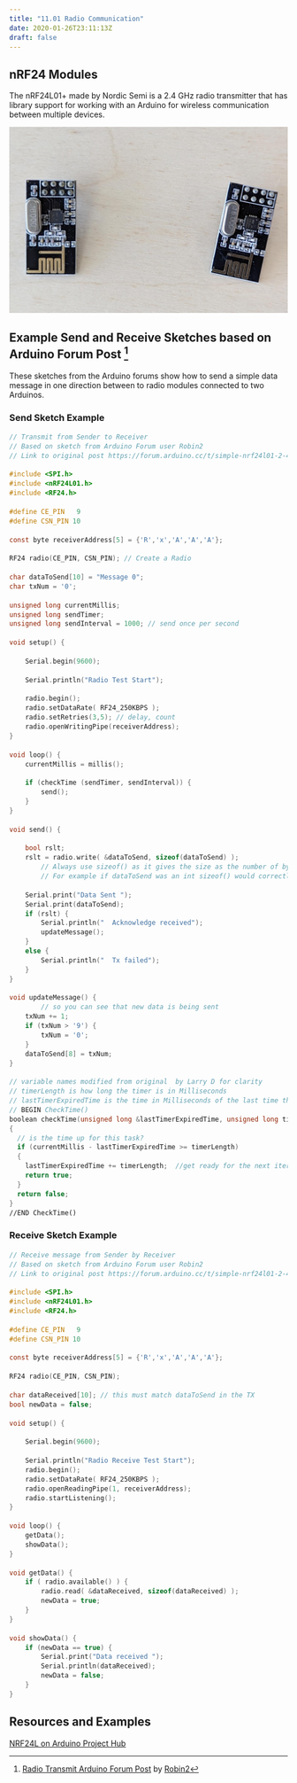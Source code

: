 ```yaml
---
title: "11.01 Radio Communication"
date: 2020-01-26T23:11:13Z
draft: false
---
```


## nRF24 Modules

The nRF24L01+ made by Nordic Semi is a 2.4 GHz radio transmitter that has library support for working with an Arduino for wireless communication between multiple devices.

[![nrF24 Module](2023-nrf24-modules.jpg)](2023-nrf24-modules.jpg)

## Example Send and Receive Sketches based on Arduino Forum Post [^1]

These sketches from the Arduino forums show how to send a simple data message in one direction between to radio modules connected to two Arduinos.

### Send Sketch Example

```C
// Transmit from Sender to Receiver
// Based on sketch from Arduino Forum user Robin2
// Link to original post https://forum.arduino.cc/t/simple-nrf24l01-2-4ghz-transceiver-demo/405123

#include <SPI.h>
#include <nRF24L01.h>
#include <RF24.h>

#define CE_PIN   9
#define CSN_PIN 10

const byte receiverAddress[5] = {'R','x','A','A','A'};

RF24 radio(CE_PIN, CSN_PIN); // Create a Radio

char dataToSend[10] = "Message 0";
char txNum = '0';

unsigned long currentMillis;
unsigned long sendTimer;
unsigned long sendInterval = 1000; // send once per second

void setup() {

    Serial.begin(9600);

    Serial.println("Radio Test Start");

    radio.begin();
    radio.setDataRate( RF24_250KBPS );
    radio.setRetries(3,5); // delay, count
    radio.openWritingPipe(receiverAddress);
}

void loop() {
    currentMillis = millis();

    if (checkTime (sendTimer, sendInterval)) {
        send();
    }
}

void send() {

    bool rslt;
    rslt = radio.write( &dataToSend, sizeof(dataToSend) );
        // Always use sizeof() as it gives the size as the number of bytes.
        // For example if dataToSend was an int sizeof() would correctly return 2

    Serial.print("Data Sent ");
    Serial.print(dataToSend);
    if (rslt) {
        Serial.println("  Acknowledge received");
        updateMessage();
    }
    else {
        Serial.println("  Tx failed");
    }
}

void updateMessage() {
        // so you can see that new data is being sent
    txNum += 1;
    if (txNum > '9') {
        txNum = '0';
    }
    dataToSend[8] = txNum;
}

// variable names modified from original  by Larry D for clarity
// timerLength is how long the timer is in Milliseconds
// lastTimerExpiredTime is the time in Milliseconds of the last time the timer expired
// BEGIN CheckTime()
boolean checkTime(unsigned long &lastTimerExpiredTime, unsigned long timerLength)
{
  // is the time up for this task?
  if (currentMillis - lastTimerExpiredTime >= timerLength)
  {
    lastTimerExpiredTime += timerLength;  //get ready for the next iteration
    return true;
  }
  return false;
}
//END CheckTime()
```

### Receive Sketch Example

```C
// Receive message from Sender by Receiver
// Based on sketch from Arduino Forum user Robin2
// Link to original post https://forum.arduino.cc/t/simple-nrf24l01-2-4ghz-transceiver-demo/405123

#include <SPI.h>
#include <nRF24L01.h>
#include <RF24.h>

#define CE_PIN   9
#define CSN_PIN 10

const byte receiverAddress[5] = {'R','x','A','A','A'};

RF24 radio(CE_PIN, CSN_PIN);

char dataReceived[10]; // this must match dataToSend in the TX
bool newData = false;

void setup() {

    Serial.begin(9600);

    Serial.println("Radio Receive Test Start");
    radio.begin();
    radio.setDataRate( RF24_250KBPS );
    radio.openReadingPipe(1, receiverAddress);
    radio.startListening();
}

void loop() {
    getData();
    showData();
}

void getData() {
    if ( radio.available() ) {
        radio.read( &dataReceived, sizeof(dataReceived) );
        newData = true;
    }
}

void showData() {
    if (newData == true) {
        Serial.print("Data received ");
        Serial.println(dataReceived);
        newData = false;
    }
}
```

## Resources and Examples

[NRF24L on Arduino Project Hub](https://projecthub.arduino.cc/tmekinyan/81395722-47c9-4cab-9ecf-79e81b89e334)

[^1]: [Radio Transmit Arduino Forum Post](https://forum.arduino.cc/t/simple-nrf24l01-2-4ghz-transceiver-demo/405123) by [Robin2](https://forum.arduino.cc/u/robin2/summary)
